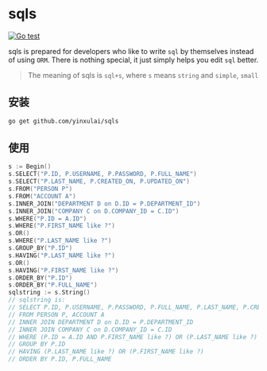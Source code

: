 # sqls

[![Go test](https://github.com/yinxulai/sqls/actions/workflows/go.yml/badge.svg)](https://github.com/yinxulai/sqls/actions/workflows/go.yml)

sqls is prepared for developers who like to write `sql` by themselves instead of using `ORM`. There is nothing special, it just simply helps you edit `sql` better.

> The meaning of sqls is `sql+s`, where `s` means `string` and `simple`, `small`

## 安装

```bash
go get github.com/yinxulai/sqls
```

## 使用

```go
s := Begin()
s.SELECT("P.ID, P.USERNAME, P.PASSWORD, P.FULL_NAME")
s.SELECT("P.LAST_NAME, P.CREATED_ON, P.UPDATED_ON")
s.FROM("PERSON P")
s.FROM("ACCOUNT A")
s.INNER_JOIN("DEPARTMENT D on D.ID = P.DEPARTMENT_ID")
s.INNER_JOIN("COMPANY C on D.COMPANY_ID = C.ID")
s.WHERE("P.ID = A.ID")
s.WHERE("P.FIRST_NAME like ?")
s.OR()
s.WHERE("P.LAST_NAME like ?")
s.GROUP_BY("P.ID")
s.HAVING("P.LAST_NAME like ?")
s.OR()
s.HAVING("P.FIRST_NAME like ?")
s.ORDER_BY("P.ID")
s.ORDER_BY("P.FULL_NAME")
sqlstring := s.String()
// sqlstring is:
// SELECT P.ID, P.USERNAME, P.PASSWORD, P.FULL_NAME, P.LAST_NAME, P.CREATED_ON, P.UPDATED_ON
// FROM PERSON P, ACCOUNT A
// INNER JOIN DEPARTMENT D on D.ID = P.DEPARTMENT_ID
// INNER JOIN COMPANY C on D.COMPANY_ID = C.ID
// WHERE (P.ID = A.ID AND P.FIRST_NAME like ?) OR (P.LAST_NAME like ?)
// GROUP BY P.ID
// HAVING (P.LAST_NAME like ?) OR (P.FIRST_NAME like ?)
// ORDER BY P.ID, P.FULL_NAME
```

